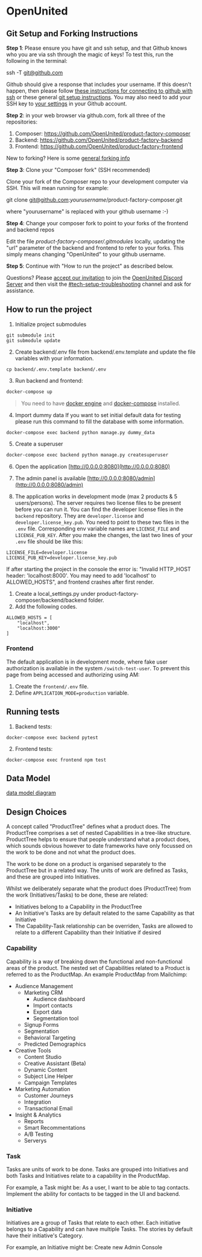 # OpenUnited

## Git Setup and Forking Instructions

**Step 1**: Please ensure you have git and ssh setup, and that Github knows who you are via ssh through the magic of keys! To test this, run the following in the terminal:

ssh -T git@github.com

Github should give a response that includes your username. If this doesn't happen, then please follow [these instructions for connecting to github with ssh](https://docs.github.com/en/authentication/connecting-to-github-with-ssh) or these general [git setup instructions](https://docs.github.com/en/get-started/quickstart/set-up-git). You may also need to add your SSH key to [your settings](https://github.com/settings/keys) in your Github account.

**Step 2**: in your web browser via github.com, fork all three of the repositories:

1. Composer: https://github.com/OpenUnited/product-factory-composer
2. Backend: https://github.com/OpenUnited/product-factory-backend
3. Frontend: https://github.com/OpenUnited/product-factory-frontend

New to forking? Here is some [general forking info](https://docs.github.com/en/get-started/quickstart/fork-a-repo)

**Step 3**: Clone your "Composer fork" (SSH recommended)

Clone your fork of the Composer repo to your development computer via SSH. This will mean running for example:

git clone git@github.com:*yourusername*/product-factory-composer.git

where "yourusername" is replaced with your github username :-)

**Step 4**: Change your composer fork to point to your forks of the frontend and backend repos

Edit the file *product-factory-composer/.gitmodules* locally, updating the "url" parameter of the backend and frontend to refer to your forks. This simply means changing "OpenUnited" to your github username.


**Step 5**: Continue with "How to run the project" as described below. 

Questions? Please [accept our invitation](https://discord.com/invite/T3xevYvWey) to join the [OpenUnited Discord Server](https://discord.com/invite/T3xevYvWey) and then visit the [#tech-setup-troubleshooting](https://discord.com/channels/910309960477446244/929010516666503208) channel and ask for assistance.

## How to run the project

1. Initialize project submodules
```
git submodule init
git submodule update
```
2. Create backend/.env file from backend/.env.template and update the file variables with your information.
```
cp backend/.env.template backend/.env
```

3. Run backend and frontend:
```sh
docker-compose up
```
> You need to have [docker engine](https://docs.docker.com/engine/install/) and [docker-compose](https://docs.docker.com/compose/install/) installed.

4. Import dummy data
If you want to set initial default data for testing please run this command to fill the database with some information.
```
docker-compose exec backend python manage.py dummy_data
```

5. Create a superuser
```sh
docker-compose exec backend python manage.py createsuperuser
```

6. Open the application [http://0.0.0.0:8080](http://0.0.0.0:8080)

7. The admin panel is available [http://0.0.0.0:8080/admin](http://0.0.0.0:8080/admin)

8. The application works in development mode (max 2 products & 5 users/persons).
The server requires two license files to be present before you can run it. You can find the developer license files in the `backend` repository. They are `developer.license` and `developer.license_key.pub`. You need to point to these two files in the `.env` file. Corresponding env variable names are `LICENSE_FILE` and `LICENSE_PUB_KEY`. After you make the changes, the last two lines of your `.env` file should be like this:
```
LICENSE_FILE=developer.license
LICENSE_PUB_KEY=developer.license_key.pub
```

If after starting the project in the console the error is: "Invalid HTTP_HOST header: 'localhost:8000'. You may need to add 'localhost' to ALLOWED_HOSTS", and frontend crashes after first render.
1. Create a local_settings.py under product-factory-composer/backend/backend folder.
2. Add the following codes.
```
ALLOWED_HOSTS = [
    "localhost",
    "localhost:3000"
]
```


### Frontend
The default application is in development mode, where fake user authorization is available in the system `/switch-test-user`.
To prevent this page from being accessed and authorizing using AM:
1. Create the `frontend/.env` file.
2. Define `APPLICATION_MODE=production` variable.


## Running tests

1. Backend tests:
```
docker-compose exec backend pytest
```

2. Frontend tests:
```
docker-compose exec frontend npm test
```

## Data Model

[data model diagram](https://github.com/OpenUnited/product-factory-composer/blob/master/docs/diagrams/openunited-data-model%20v1.0.png)

## Design Choices

A concept called "ProductTree" defines what a product does. The ProductTree comprises a set of nested Capabilities in a tree-like structure. ProductTree helps to ensure that people understand what a product does, which sounds obvious however to date frameworks have only focussed on the work to be done and not what the product does.

The work to be done on a product is organised separately to the ProductTree but in a related way.  The units of work are defined as Tasks, and these are grouped into Initiatives.

Whilst we deliberately separate what the product does (ProductTree) from the work (Initiatives/Tasks) to be done, these are related:

* Initiatives belong to a Capability in the ProductTree
* An Initiative's Tasks are by default related to the same Capability as that Initiative
* The Capability-Task relationship can be overriden, Tasks are allowed to relate to a different Capability than their Initiative if desired

### Capability
Capability is a way of breaking down the functional and non-functional areas of the product. The nested set of Capabilities related to a Product is referred to as the ProductMap.  An example ProductMap from Mailchimp:

* Audience Management
  * Marketing CRM
    * Audience dashboard
    * Import contacts
    * Export data
    * Segmentation tool
  * Signup Forms
  * Segmentation
  * Behavioral Targeting
  * Predicted Demographics
* Creative Tools
  * Content Studio
  * Creative Assistant (Beta)
  * Dynamic Content
  * Subject Line Helper
  * Campaign Templates
* Marketing Automation
  * Customer Journeys
  * Integration
  * Transactional Email
* Insight & Analytics
  * Reports
  * Smart Recommentations
  * A/B Testing
  * Serverys

### Task
Tasks are units of work to be done. Tasks are grouped into Initiatives and both Tasks and Initiatives relate to a capability in the ProductMap.

For example, a Task might be: As a user, I want to be able to tag contacts. Implement the ability for contacts to be tagged in the UI and backend.

### Initiative
Initiatives are a group of Tasks that relate to each other. Each initiative belongs to a Capability and can have multiple Tasks. The stories by default have their initiative's Category.

For example, an Initiative might be: Create new Admin Console
